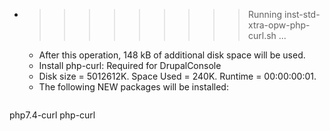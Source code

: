 * >>>>>>>>> Running inst-std-xtra-opw-php-curl.sh ...
  * After this operation, 148 kB of additional disk space will be used.
  * Install php-curl: Required for DrupalConsole
  * Disk size = 5012612K. Space Used = 240K. Runtime = 00:00:00:01.
  * The following NEW packages will be installed:
  ```bash
php7.4-curl php-curl
  ```
